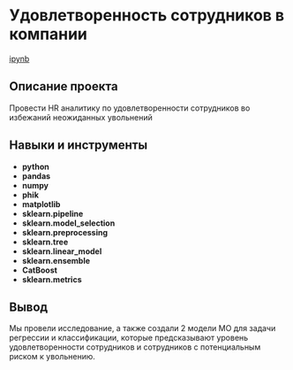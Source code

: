 # Удовлетворенность сотрудников в компании

[ipynb](https://github.com/Sergey-Beloglazov/Project/blob/main/Удовлетворенность%20сотрудников%20в%20компании%20Работа%20с%20заботой/Удовлетворенность%20сотрудников%20в%20компании%20Работа%20с%20заботой.ipynb)

## Описание проекта

Провести HR аналитику по удовлетворенности сотрудников во избежаний неожиданных увольнений



## Навыки и инструменты

- **python**
- **pandas**
- **numpy**
- **phik**
- **matplotlib**
- **sklearn.pipeline**
- **sklearn.model_selection**
- **sklearn.preprocessing**
- **sklearn.tree**
- **sklearn.linear_model**
- **sklearn.ensemble**
- **СatBoost**
- **sklearn.metrics**


## Вывод

Мы провели исследование, а также создали 2 модели МО для задачи регрессии и классификации, которые предсказывают уровень удовлетворенности сотрудников и сотрудников с потенциальным риском к увольнению.
